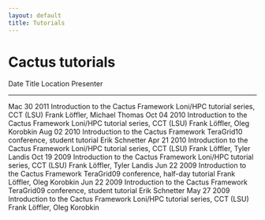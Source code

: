 ```yaml
---
layout: default
title: Tutorials
---
```

Cactus tutorials
================

  Date          Title                                  Location                                   Presenter
  ------------- -------------------------------------- ------------------------------------------ -------------------------------
  Mac 30 2011   Introduction to the Cactus Framework   Loni/HPC tutorial series, CCT (LSU)        Frank Löffler, Michael Thomas
  Oct 04 2010   Introduction to the Cactus Framework   Loni/HPC tutorial series, CCT (LSU)        Frank Löffler, Oleg Korobkin
  Aug 02 2010   Introduction to the Cactus Framework   TeraGrid10 conference, student tutorial    Erik Schnetter
  Apr 21 2010   Introduction to the Cactus Framework   Loni/HPC tutorial series, CCT (LSU)        Frank Löffler, Tyler Landis
  Oct 19 2009   Introduction to the Cactus Framework   Loni/HPC tutorial series, CCT (LSU)        Frank Löffler, Tyler Landis
  Jun 22 2009   Introduction to the Cactus Framework   TeraGrid09 conference, half-day tutorial   Frank Löffler, Oleg Korobkin
  Jun 22 2009   Introduction to the Cactus Framework   TeraGrid09 conference, student tutorial    Erik Schnetter
  May 27 2009   Introduction to the Cactus Framework   Loni/HPC tutorial series, CCT (LSU)        Frank Löffler, Oleg Korobkin
